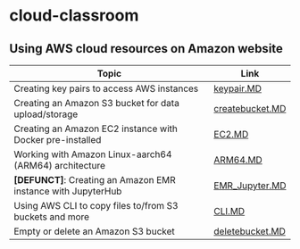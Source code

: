 # cloud-classroom

## Using AWS cloud resources on Amazon website


| Topic   | Link | 
|------------|--------|
| Creating key pairs to access AWS instances | [keypair.MD](https://github.com/shenjean/cloud-classroom/blob/main/AWS/keypair.MD) |
| Creating an Amazon S3 bucket for data upload/storage | [createbucket.MD](https://github.com/shenjean/cloud-classroom/blob/main/AWS/CLI.MD) |
| Creating an Amazon EC2 instance with Docker pre-installed | [EC2.MD](https://github.com/shenjean/cloud-classroom/blob/main/AWS/EC2.MD) |
| Working with Amazon Linux-aarch64 (ARM64) architecture | [ARM64.MD](https://github.com/shenjean/cloud-classroom/blob/main/AWS/ARM64.MD) |
| <b>[DEFUNCT]</b>: Creating an Amazon EMR instance with JupyterHub | [EMR_Jupyter.MD](https://github.com/shenjean/cloud-classroom/blob/main/AWS/EMR_Jupyter.MD) |
| Using AWS CLI to copy files to/from S3 buckets and more | [CLI.MD](https://github.com/shenjean/cloud-classroom/blob/main/AWS/CLI.MD) |
| Empty or delete an Amazon S3 bucket | [deletebucket.MD](https://github.com/shenjean/cloud-classroom/blob/main/AWS/emptybucket.MD) | 

